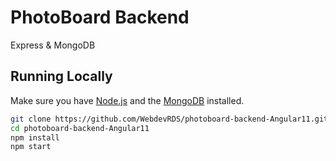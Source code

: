 # PhotoBoard Backend
Express & MongoDB
## Running Locally

Make sure you have [Node.js](http://nodejs.org/) and the [MongoDB](https://www.mongodb.com/try/download/community) installed.

```sh
git clone https://github.com/WebdevRDS/photoboard-backend-Angular11.git # or clone your own fork
cd photoboard-backend-Angular11
npm install
npm start
```